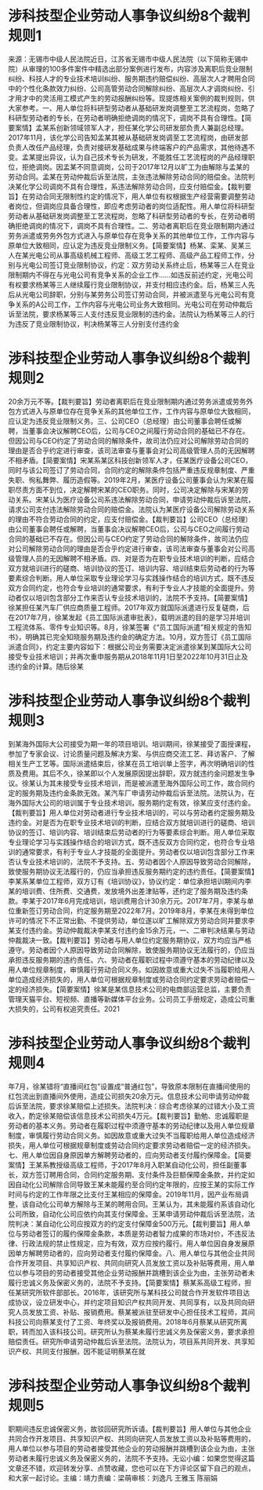 # 涉科技型企业劳动人事争议纠纷8个裁判规则1

来源：无锡市中级人民法院近日，江苏省无锡市中级人民法院（以下简称无锡中院）从审理的100多件案件中精选出部分案例进行发布，内容涉及离职后竞业限制纠纷、科技人才的专业技术培训纠纷、服务期违约赔偿纠纷、高层次人才聘用合同中的个性化条款效力纠纷、公司高管劳动合同解除纠纷、高层次人才调岗纠纷、引才用才中的灵活用工模式产生的劳动报酬纠纷等。现提炼相关案例的裁判规则，供大家参考。一、用人单位将科研型劳动者从基础研发岗调整至工艺流程岗，忽略了科研型劳动者的专长，在劳动者明确拒绝调岗的情况下，调岗不具有合理性。【简要案情】孟某系创新领域领军人才，担任某化学公司研发部负责人兼副总经理。2017年11月，该化学公司告知孟某其被从基础研发岗调至工艺流程岗，由研发部负责人改任产品经理，负责对接研发基础成果与终端客户的产品需求，其他待遇不变。孟某提出异议，认为自己技术专长为研发，不能胜任工艺流程岗的产品经理职位，拒绝调岗。因孟某不同意调岗，公司于2017年12月以旷工为由解除与孟某的劳动合同。孟某在劳动仲裁后诉至法院，主张违法解除劳动合同的赔偿金。法院判决某化学公司调岗不具有合理性，系违法解除劳动合同，应支付赔偿金。【裁判要旨】在劳动合同无限制性约定的情况下，用人单位有权根据生产经营需要调整劳动者岗位，但调岗应具备合理性，即应考虑劳动者的岗位适配性。用人单位将科研型劳动者从基础研发岗调整至工艺流程岗，忽略了科研型劳动者的专长，在劳动者明确拒绝调岗的情况下，调岗不具有合理性。二、劳动者离职后在竞业限制期内通过劳务派遣或劳务外包方式进入与原单位存在竞争关系的其他单位工作，工作内容与原单位大致相同，应认定为违反竞业限制义务。【简要案情】杨某、栾某、吴某三人在某光电公司从事高级机械工程师、高级工艺工程师、高级产品工程师工作，分别与光电公司签订竞业限制协议，约定：双方劳动关系终止后，杨某等三人在竞业限制期内不得在与光电公司有竞争关系的企业工作……如违反前述约定，光电公司有权要求杨某等三人继续履行竞业限制协议，并支付相应违约金。后，杨某三人先后从光电公司辞职，分别与某劳务公司签订劳动合同，并被派遣至与光电公司有竞争关系的A公司工作，工作内容与光电公司业务大致相同。光电公司在劳动仲裁后诉至法院，要求杨某等三人支付违反竞业限制的违约金。法院认为杨某等三人的行为违反了竞业限制协议，判决杨某等三人分别支付违约金

# 涉科技型企业劳动人事争议纠纷8个裁判规则2

20余万元不等。【裁判要旨】劳动者离职后在竞业限制期内通过劳务派遣或劳务外包方式进入与原单位存在竞争关系的其他单位工作，工作内容与原单位大致相同，应认定为违反竞业限制义务。三、公司CEO（总经理）由公司董事会聘任或解聘，当董事会决议解聘CEO后，公司与CEO之间履行劳动合同的基础已不存在。但因公司与CEO约定了劳动合同的解除条件，故司法仍应对公司解除劳动合同的理由是否合乎约定进行审查，该司法审查与董事会对公司高级管理人员的无因解聘不相矛盾。【简要案情】宋某系某区科技创新领军人才，任某医疗设备公司CEO，同时与该公司签订了劳动合同，合同约定的解除条件包括严重违反规章制度、严重失职、徇私舞弊、履历造假等。2019年2月，某医疗设备公司董事会认为宋某在履职尽责方面不到位，决定解聘宋某的CEO职务。同时，公司决定解除与宋某的劳动关系。宋某认为医疗设备公司系违法解除劳动合同，申请劳动仲裁后诉至法院，请求公司支付违法解除劳动合同的赔偿金。法院认为某医疗设备公司解除劳动关系的理由不符合劳动合同的约定，应支付赔偿金。【裁判要旨】公司CEO（总经理）由公司董事会聘任或解聘，当董事会决议解聘CEO后，公司与CEO之间履行劳动合同的基础已不存在。但因公司与CEO约定了劳动合同的解除条件，故司法仍应对公司解除劳动合同的理由是否合乎约定进行审查，该司法审查与董事会对公司高级管理人员的无因解聘不相矛盾。四、对是否为在职专业技术培训的判断，应结合双方就培训进行的磋商、培训协议的签订、培训内容、培训结束后劳动者的行为等要素综合判断。用人单位采取专业理论学习与实践操作结合的培训方式，既不违反双方合同约定，也符合专业培训的通常要求，有利于专业人才技能的全面提升。劳动者仅以培训包含部分工作来否认专业技术培训的，法院不予支持。【简要案情】徐某担任某汽车厂供应商质量工程师。2017年双方就国际派遣进行反复磋商，后在2017年7月，徐某发起《员工国际派遣审批表》，载明派遣的目的是学习并培训工程流体系、零件专业知识等。8月，徐某签署《“员工国际派遣”相关规定的告知书》，明确其已完全知晓服务期及违约金的确定方法。10月，双方签订《员工国际派遣合同》，约定主要内容如下：根据公司业务需要决定派遣徐某到某国际大公司接受专业技术培训；并再次重申服务期从2018年11月1日至2022年10月31日止及违约金的计算。随后徐某

# 涉科技型企业劳动人事争议纠纷8个裁判规则3

到某海外国际大公司接受为期一年的项目培训。培训期间，徐某接受了面授课程，参加了专家会议、讨论质量问题及解决方案、与供应商交流工艺、拜访客户、了解相关生产工艺等。国际派遣结束后，徐某在员工培训单上签字，再次明确培训的性质及费用。其后不久，徐某即以个人发展原因提出辞职，双方就违约金问题发生争议。徐某认为其未接受专业技术培训，而是被派遣至海外国际公司工作，故合同约定的服务期及违约金条款无效。某汽车厂申请劳动仲裁后诉至法院。法院认为，在海外国际大公司的培训属于专业技术培训，服务期约定有效，徐某应支付违约金。【裁判要旨】用人单位对劳动者进行专业技术培训的，可以与劳动者约定服务期及违约金。对是否为在职专业技术培训的判断，应结合双方就培训进行的磋商、培训协议的签订、培训内容、培训结束后劳动者的行为等要素综合判断。用人单位采取专业理论学习与实践操作结合的培训方式，既不违反双方合同约定，也符合专业培训的通常要求，有利于专业人才技能的全面提升。劳动者仅以培训包含部分工作来否认专业技术培训的，法院不予支持。五、劳动者因个人原因导致劳动合同解除，致使服务期协议无法履行的，仍应当承担违反服务期约定的违约责任。【简要案情】李某系某单位工程师，双方订有《培训协议》，协议约定：单位承担培训期间内李某的培训费、住所费、交通费，发放境外出差津贴等，还约定了服务期及违约条款。李某于2017年6月完成培训，培训费用合计30余万元。2017年7月，李某与单位重新签订劳动合同，约定服务期至2022年7月。2019年8月，李某在未得到单位许可的情况下不正常出勤、不提供劳动，单位遂以旷工解除双方劳动合同并要求李某支付违约金。劳动仲裁裁决李某支付违约金15余万元，一、二审判决结果与劳动仲裁裁决一致。【裁判要旨】劳动者与用人单位约定服务期协议，双方均应当严格遵守。劳动者因个人原因导致劳动合同解除，致使服务期协议无法履行的，仍应当承担违反服务期的违约责任。六、劳动者在履职过程中须遵守基本的劳动纪律以及用人单位规章制度，审慎履行劳动合同义务。如因故意或重大过失不当履职给用人单位造成经济损失的，用人单位可根据规章制度或劳动合同约定要求劳动者赔偿一定的经济损失。【简要案情】徐某是某信息技术公司的电商部运营总监，主要负责管理天猫平台、短视频、直播等新媒体平台业务。公司员工手册规定，造成公司重大损失的，公司有权追究责任。2021

# 涉科技型企业劳动人事争议纠纷8个裁判规则4

年7月，徐某错将“直播间红包”设置成“普通红包”，导致原本限制在直播间使用的红包流出到直播间外使用，造成公司损失20余万元。信息技术公司申请劳动仲裁后诉至法院，要求徐某赔偿上述损失。法院判决：综合考虑徐某的过错大小及工资收入，酌定徐某赔偿该信息技术公司损失4万元。【裁判要旨】勤勉、忠诚履职是劳动者的基本义务。劳动者在履职过程中须遵守基本的劳动纪律以及用人单位规章制度，审慎履行劳动合同义务。如因故意或重大过失不当履职给用人单位造成经济损失，用人单位可根据规章制度或劳动合同约定要求劳动者赔偿一定的经济损失。七、用人单位因自身原因单方解聘劳动者的，应向劳动者支付履约保障金。【简要案情】王某系教授级高级工程师，于2017年8月入职某自动化公司，担任副董事长，双方签订聘用合同，合同约定服务期、支付条件及巨额保障金条款，并约定如因自动化公司解除合同导致王某未能履约至合同约定年限的，应按王某的实际工作时间与约定的工作年限之比支付王某相应的保障金。2019年11月，因产业布局调整，该自动化公司单方解除与王某的聘用合同。王某认为，其未能履约系该自动化公司所致，自动化公司应依约向其支付保障金。王某申请劳动仲裁后诉至法院，法院判决：某自动化公司应按双方的约定支付保障金500万元。【裁判要旨】用人单位与劳动者签订的履约保障金条款，本质是劳动者智力成果的市场对价，不违反法律、行政法规的禁止性规定，应为有效，双方应按约履行。用人单位因自身发展原因单方解聘劳动者的，应向劳动者支付履约保障金。八、用人单位与其他企业共同合作开发项目、共享知识产权、共同向研究人员发放工资以及补贴等费用，用人单位以参与项目的劳动者接受其他企业劳动报酬并跳槽到该企业为由，主张劳动者未履行忠诚义务及保密义务的，法院不予支持。【简要案情】蔡某系高级工程师，担任某研究所软件部部长。2016年，该研究所与某科技公司就合作开发软件项目达成协议，设立研发中心，并约定项目知识产权共同开发、共同享有，以及共同向研究人员发放工资、补贴、报销费用。蔡某被派驻至研发中心担任技术工程师，其间科技公司向蔡某支付了工资、年终奖以及报销费用。2018年6月蔡某从研究所离职，转而加入该科技公司。研究所认为蔡某未履行忠诚义务及保密义务，要求承担赔偿责任。研究所申请劳动仲裁后诉至法院。法院认为，项目系共同开发、共享知识产权、共同支付报酬，因不能证明蔡某在就

# 涉科技型企业劳动人事争议纠纷8个裁判规则5

职期间违反忠诚保密义务，故驳回研究所诉请。【裁判要旨】用人单位与其他企业共同合作开发项目、共享知识产权、共同向研究人员发放工资以及补贴等费用的，用人单位以参与项目的劳动者接受其他企业的劳动报酬并跳槽到该企业为由，主张劳动者未履行忠诚义务及保密义务的，法院不予支持。无讼小编：如果您觉得这篇文章还不错，欢迎转发分享、点赞收藏，您也可以在下方评论区留下自己的观点，和大家一起讨论。主编：靖力责编：梁萌审核：刘逸凡 王雅玉 陈丽娟

